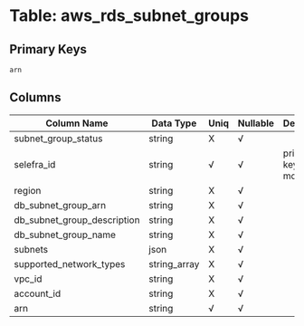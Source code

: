 # Table: aws_rds_subnet_groups

## Primary Keys 

```
arn
```


## Columns 

|  Column Name   |  Data Type  | Uniq | Nullable | Description | 
|  ----  | ----  | ----  | ----  | ---- | 
| subnet_group_status | string | X | √ |  | 
| selefra_id | string | √ | √ | primary keys value md5 | 
| region | string | X | √ |  | 
| db_subnet_group_arn | string | X | √ |  | 
| db_subnet_group_description | string | X | √ |  | 
| db_subnet_group_name | string | X | √ |  | 
| subnets | json | X | √ |  | 
| supported_network_types | string_array | X | √ |  | 
| vpc_id | string | X | √ |  | 
| account_id | string | X | √ |  | 
| arn | string | √ | √ |  | 


